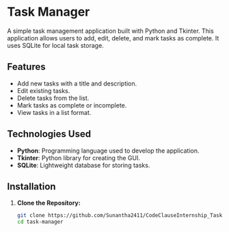 # Task Manager

A simple task management application built with Python and Tkinter. This application allows users to add, edit, delete, and mark tasks as complete. It uses SQLite for local task storage.

## Features

- Add new tasks with a title and description.
- Edit existing tasks.
- Delete tasks from the list.
- Mark tasks as complete or incomplete.
- View tasks in a list format.

## Technologies Used

- **Python**: Programming language used to develop the application.
- **Tkinter**: Python library for creating the GUI.
- **SQLite**: Lightweight database for storing tasks.

## Installation

1. **Clone the Repository:**

   ```sh
   git clone https://github.com/Sunantha2411/CodeClauseInternship_TaskManager
   cd task-manager
